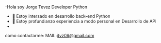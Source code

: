 -Hola soy Jorge Tevez Developer Python
- 👀 Estoy intersado en desarrollo back-end Python
- 🌱 Estoy profundianzo experiencia a modo personal en Desarrollo de API
-
como contactarme:
MAIL:jtvz06@gmail.com


